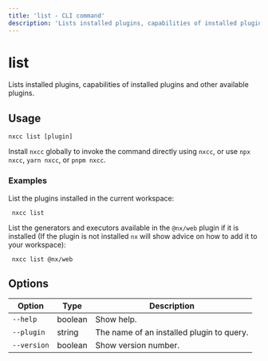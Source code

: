 ```yaml
---
title: 'list - CLI command'
description: 'Lists installed plugins, capabilities of installed plugins and other available plugins.'
---
```


# list

Lists installed plugins, capabilities of installed plugins and other available plugins.

## Usage

```shell
nxcc list [plugin]
```

Install `nxcc` globally to invoke the command directly using `nxcc`, or use `npx nxcc`, `yarn nxcc`, or `pnpm nxcc`.

### Examples

List the plugins installed in the current workspace:

```shell
 nxcc list
```

List the generators and executors available in the `@nx/web` plugin if it is installed (If the plugin is not installed `nx` will show advice on how to add it to your workspace):

```shell
 nxcc list @nx/web
```

## Options

| Option      | Type    | Description                               |
| ----------- | ------- | ----------------------------------------- |
| `--help`    | boolean | Show help.                                |
| `--plugin`  | string  | The name of an installed plugin to query. |
| `--version` | boolean | Show version number.                      |
